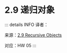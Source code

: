 # 2.9 递归对象

::: details INFO
译者：

来源：[2.9 Recursive Objects](http://www.composingprograms.com/pages/29-recursive-objects.html)

对应：HW 05
:::
